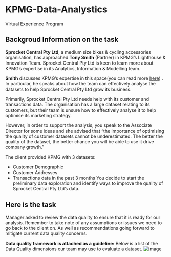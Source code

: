 # KPMG-Data-Analystics
Virtual Experience Program

## Backgroud Information on the task

**Sprocket Central Pty Ltd**, a medium size bikes & cycling accessories organisation, has approached __Tony Smith__ (Partner) in KPMG’s Lighthouse & Innovation Team. Sprocket Central Pty Ltd  is keen to learn more about KPMG’s expertise in its Analytics, Information & Modelling team. 

**Smith** discusses KPMG’s expertise in this space(you can read more [here](https://home.kpmg/au/en/home/services/advisory/management-consulting/digital/data-analytics-modelling.html)) . In particular, he speaks about how the team can effectively analyse the datasets to help Sprocket Central Pty Ltd grow its business.

Primarily, Sprocket Central Pty Ltd needs help with its customer and transactions data. The organisation has a large dataset relating to its customers, but their team is unsure how to effectively analyse it to help optimise its marketing strategy. 

However, in order to support the analysis, you speak to the Associate Director for some ideas and she advised that “the importance of optimising the quality of customer datasets cannot be underestimated. The better the quality of the dataset, the better chance you will be able to use it drive company growth.”

The client provided KPMG with 3 datasets:

* Customer Demographic 
* Customer Addresses
* Transactions data in the past 3 months
You decide to start the preliminary data exploration and identify ways to improve the quality of Sprocket Central Pty Ltd’s data.

## Here is the task
Manager asked to review the data quality to ensure that it is ready for our analysis. Remember to take note of any assumptions or issues we need to go back to the client on. As well as recommendations going forward to mitigate current data quality concerns.

**Data quality framework is attached as a guideline:**
Below is a list of the Data Quality dimensions our team may use to evaluate a dataset.
![image](https://user-images.githubusercontent.com/86195479/149863951-ddeea7a7-97d0-4c8d-af2a-19d3c90fd2d9.png)


